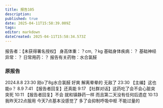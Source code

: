 ```yaml
---
title: 报告105
description: 
published: true
date: 2025-04-11T15:58:39.009Z
tags: 
editor: markdown
dateCreated: 2025-04-11T15:58:34.573Z
---
```


报告者：【未获得署名授权】
身高体重：？cm, ？kg
基础身体疾病：？
基础神经异常：？
日常用药：？
报告有关药物：水合氯醛

### 原报告
2024.8.8
23:30 刚o了8g水合氯醛 好爽 解离晕晕的 无敌了
23:30 【主编】这也能o？
8.9 7:41 【报告者回复】还真能
9:17 【社群对话】这药吃了会不会心脏突突死
10:11 【报告者回复】不会 就和镇静药一样 而且第二天没有任何后遗症
10:13 我昨天22点服用 今天7点基本没感觉了 多了会抑制呼吸中枢 不能过量的
